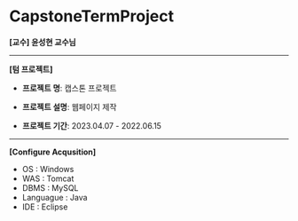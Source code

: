 # CapstoneTermProject

**[교수] 윤성현 교수님**

---

**[텀 프로젝트]**

- **프로젝트 명**: 캡스톤 프로젝트
- **프로젝트 설명**: 웹페이지 제작

- **프로젝트 기간**: 2023.04.07 - 2022.06.15

 
---
**[Configure Acqusition]**

- OS : Windows <br>
- WAS : Tomcat <br>
- DBMS : MySQL <br>
- Languague : Java <br>
- IDE : Eclipse 

